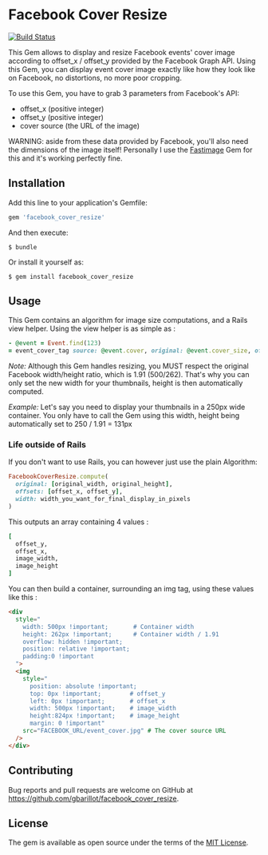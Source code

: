 # Facebook Cover Resize

[![Build Status](https://travis-ci.org/gbarillot/facebook_cover_resize.png)](https://travis-ci.org/gbarillot/facebook_cover_resize)

This Gem allows to display and resize Facebook events' cover image according to offset_x / offset_y
provided by the Facebook Graph API. Using this Gem, you can display event cover image exactly like how they look like on Facebook, no distortions, no more poor cropping.

To use this Gem, you have to grab 3 parameters from Facebook's API:

* offset_x (positive integer)
* offset_y (positive integer)
* cover source (the URL of the image)

WARNING: aside from these data provided by Facebook, you'll also need the dimensions of the image itself!
Personally I use the [Fastimage](https://github.com/sdsykes/fastimage) Gem for this
and it's working perfectly fine.

## Installation

Add this line to your application's Gemfile:

```ruby
gem 'facebook_cover_resize'
```

And then execute:

    $ bundle

Or install it yourself as:

    $ gem install facebook_cover_resize

## Usage

This Gem contains an algorithm for image size computations, and a Rails view helper. Using the view helper
is as simple as :

```ruby
- @event = Event.find(123)
= event_cover_tag source: @event.cover, original: @event.cover_size, offsets: @event.offsets, width: 500
```

*Note:* Although this Gem handles resizing, you MUST respect the original Facebook width/height ratio,
which is 1.91 (500/262). That's why you can only set the new width for your thumbnails,
height is then automatically computed.

*Example:* Let's say you need to display your thumbnails in a 250px wide container. You only have to
call the Gem using this width, height being automatically set to 250 / 1.91 = 131px

### Life outside of Rails

If you don't want to use Rails, you can however just use the plain Algorithm:

```ruby
FacebookCoverResize.compute(
  original: [original_width, original_height],
  offsets: [offset_x, offset_y],
  width: width_you_want_for_final_display_in_pixels
)
```
This outputs an array containing 4 values :

```ruby
[
  offset_y,
  offset_x,
  image_width,
  image_height
]
```
You can then build a container, surrounding an img tag, using these values like this :

```html
<div
  style="
    width: 500px !important;       # Container width
    height: 262px !important;      # Container width / 1.91
    overflow: hidden !important;   
    position: relative !important;
    padding:0 !important
  ">
  <img
    style="
      position: absolute !important;
      top: 0px !important;        # offset_y
      left: 0px !important;       # offset_x
      width: 500px !important;    # image_width
      height:824px !important;    # image_height
      margin: 0 !important"
    src="FACEBOOK_URL/event_cover.jpg" # The cover source URL
  />
</div>
```

## Contributing

Bug reports and pull requests are welcome on GitHub at https://github.com/gbarillot/facebook_cover_resize.


## License

The gem is available as open source under the terms of the [MIT License](http://opensource.org/licenses/MIT).
